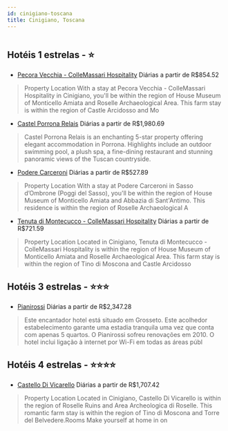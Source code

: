 ```yaml
---
id: cinigiano-toscana
title: Cinigiano, Toscana
---
```


<center><img src="https://assets.cosmos-data.com/1/0d840ebbcb06ffa87d692f8fedd6f829/542766.jpg" alt="" /></center>


## Hotéis 1 estrelas - ⭐️

-    [Pecora Vecchia - ColleMassari Hospitality](https://www.hurb.com/hoteis/cinigiano/pecora-vecchia-collemassari-hospitality-JNP-JP113075?cmp=18055) Diárias a partir de R$854.52
   > Property Location With a stay at Pecora Vecchia - ColleMassari Hospitality in Cinigiano, you&apos;ll be within the region of House Museum of Monticello Amiata and Roselle Archaeological Area.  This farm stay is within the region of Castle Arcidosso and Mo
-    [Castel Porrona Relais](https://www.hurb.com/hoteis/cinigiano/castel-porrona-relais-JNP-JP626394?cmp=18055) Diárias a partir de R$1,980.69
   > Castel Porrona Relais is an enchanting 5-star property offering elegant accommodation in Porrona. Highlights include an outdoor swimming pool, a plush spa, a fine-dining restaurant and stunning panoramic views of the Tuscan countryside.
-    [Podere Carceroni](https://www.hurb.com/hoteis/cinigiano/podere-carceroni-JNP-JP255462?cmp=18055) Diárias a partir de R$527.89
   > Property Location With a stay at Podere Carceroni in Sasso dʼOmbrone (Poggi del Sasso), you&apos;ll be within the region of House Museum of Monticello Amiata and Abbazia di Sant&apos;Antimo.  This residence is within the region of Roselle Archaeological A
-    [Tenuta di Montecucco - ColleMassari Hospitality](https://www.hurb.com/hoteis/cinigiano/tenuta-di-montecucco-collemassari-hospitality-JNP-JP115551?cmp=18055) Diárias a partir de R$721.59
   > Property Location Located in Cinigiano, Tenuta di Montecucco - ColleMassari Hospitality is within the region of House Museum of Monticello Amiata and Roselle Archaeological Area.  This farm stay is within the region of Tino di Moscona and Castle Arcidosso

## Hotéis 3 estrelas - ⭐️⭐️⭐️

-    [Pianirossi](https://www.hurb.com/hoteis/cinigiano/pianirossi-JNP-JP351283?cmp=18055) Diárias a partir de R$2,347.28
   > Este encantador hotel está situado em Grosseto. Este acolhedor estabelecimento garante uma estadia tranquila uma vez que conta com apenas 5 quartos. O Pianirossi sofreu renovações em 2010. O hotel inclui ligação à internet por Wi-Fi em todas as áreas públ

## Hotéis 4 estrelas - ⭐️⭐️⭐️⭐️

-    [Castello Di Vicarello](https://www.hurb.com/hoteis/cinigiano/castello-di-vicarello-JNP-JP025795?cmp=18055) Diárias a partir de R$1,707.42
   > Property Location Located in Cinigiano, Castello Di Vicarello is within the region of Roselle Ruins and Area Archeologica di Roselle. This romantic farm stay is within the region of Tino di Moscona and Torre del Belvedere.Rooms Make yourself at home in on
